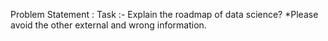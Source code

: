 Problem Statement : 
Task :- Explain the roadmap of data science?
*Please avoid the other external and wrong information.
